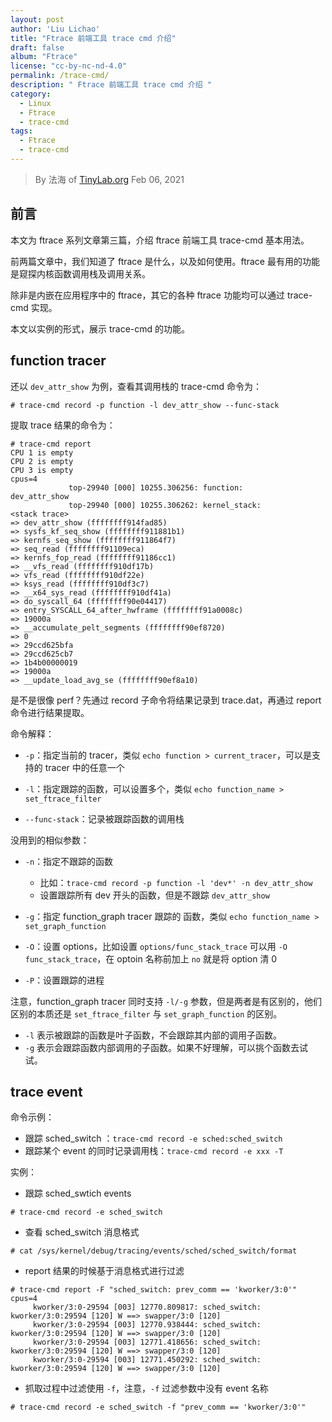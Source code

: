 ```yaml
---
layout: post
author: 'Liu Lichao'
title: "Ftrace 前端工具 trace cmd 介绍"
draft: false
album: "Ftrace"
license: "cc-by-nc-nd-4.0"
permalink: /trace-cmd/
description: " Ftrace 前端工具 trace cmd 介绍 "
category:
  - Linux
  - Ftrace
  - trace-cmd
tags:
  - Ftrace
  - trace-cmd
---
```


> By 法海 of [TinyLab.org][1]
> Feb 06, 2021

## 前言

本文为 ftrace 系列文章第三篇，介绍 ftrace 前端工具 trace-cmd 基本用法。

前两篇文章中，我们知道了 ftrace 是什么，以及如何使用。ftrace 最有用的功能是窥探内核函数调用栈及调用关系。

除非是内嵌在应用程序中的 ftrace，其它的各种 ftrace 功能均可以通过 trace-cmd 实现。

本文以实例的形式，展示 trace-cmd 的功能。

## function tracer

还以 `dev_attr_show` 为例，查看其调用栈的 trace-cmd 命令为：

```
# trace-cmd record -p function -l dev_attr_show --func-stack
```

提取 trace 结果的命令为：

```
# trace-cmd report
CPU 1 is empty
CPU 2 is empty
CPU 3 is empty
cpus=4
             top-29940 [000] 10255.306256: function:             dev_attr_show
             top-29940 [000] 10255.306262: kernel_stack:         <stack trace>
=> dev_attr_show (ffffffff914fad85)
=> sysfs_kf_seq_show (ffffffff911881b1)
=> kernfs_seq_show (ffffffff911864f7)
=> seq_read (ffffffff91109eca)
=> kernfs_fop_read (ffffffff91186cc1)
=> __vfs_read (ffffffff910df17b)
=> vfs_read (ffffffff910df22e)
=> ksys_read (ffffffff910df3c7)
=> __x64_sys_read (ffffffff910df41a)
=> do_syscall_64 (ffffffff90e04417)
=> entry_SYSCALL_64_after_hwframe (ffffffff91a0008c)
=> 19000a
=> __accumulate_pelt_segments (ffffffff90ef8720)
=> 0
=> 29ccd625bfa
=> 29ccd625cb7
=> 1b4b00000019
=> 19000a
=> __update_load_avg_se (ffffffff90ef8a10)
```

是不是很像 perf？先通过 record 子命令将结果记录到 trace.dat，再通过 report 命令进行结果提取。

命令解释：

* `-p`：指定当前的 tracer，类似 `echo function > current_tracer`，可以是支持的 tracer 中的任意一个

* `-l`：指定跟踪的函数，可以设置多个，类似 `echo function_name > set_ftrace_filter`

* `--func-stack`：记录被跟踪函数的调用栈

没用到的相似参数：

* `-n`：指定不跟踪的函数
    * 比如：`trace-cmd record -p function -l 'dev*' -n dev_attr_show`
    * 设置跟踪所有 dev 开头的函数，但是不跟踪 `dev_attr_show`

* `-g`：指定 function_graph tracer 跟踪的 函数，类似 `echo function_name > set_graph_function`

* `-O`：设置 options，比如设置 `options/func_stack_trace` 可以用 `-O func_stack_trace`，在 optoin 名称前加上 `no` 就是将 option 清 0

* `-P`：设置跟踪的进程


注意，function_graph tracer 同时支持 `-l/-g` 参数，但是两者是有区别的，他们区别的本质还是 `set_ftrace_filter` 与 `set_graph_function` 的区别。

* `-l` 表示被跟踪的函数是叶子函数，不会跟踪其内部的调用子函数。
* `-g` 表示会跟踪函数内部调用的子函数。如果不好理解，可以挑个函数去试试。

## trace event

命令示例：

* 跟踪 sched_switch ：`trace-cmd record -e sched:sched_switch`
* 跟踪某个 event 的同时记录调用栈：`trace-cmd record -e xxx -T`

实例：


- 跟踪 sched_swtich events

```
# trace-cmd record -e sched_switch
```

- 查看 sched_switch 消息格式

```
# cat /sys/kernel/debug/tracing/events/sched/sched_switch/format
```

- report 结果的时候基于消息格式进行过滤

```
# trace-cmd report -F "sched_switch: prev_comm == 'kworker/3:0'"
cpus=4
     kworker/3:0-29594 [003] 12770.809817: sched_switch:         kworker/3:0:29594 [120] W ==> swapper/3:0 [120]
     kworker/3:0-29594 [003] 12770.938444: sched_switch:         kworker/3:0:29594 [120] W ==> swapper/3:0 [120]
     kworker/3:0-29594 [003] 12771.418656: sched_switch:         kworker/3:0:29594 [120] W ==> swapper/3:0 [120]
     kworker/3:0-29594 [003] 12771.450292: sched_switch:         kworker/3:0:29594 [120] W ==> swapper/3:0 [120]
```

- 抓取过程中过滤使用 `-f`，注意，`-f` 过滤参数中没有 event 名称

```
# trace-cmd record -e sched_switch -f "prev_comm == 'kworker/3:0'"
```

[1]: http://tinylab.org
